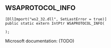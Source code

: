 ## WSAPROTOCOL_INFO

```
[DllImport("ws2_32.dll", SetLastError = true)]
public static extern IntPtr WSAPROTOCOL_INFO(
   
);
```

Microsoft documentation: (TODO)
